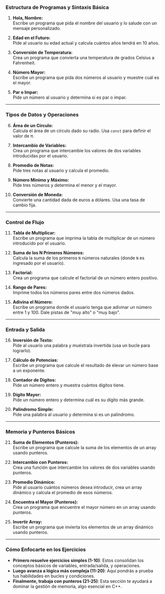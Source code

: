 ### **Estructura de Programas y Sintaxis Básica**
1. **Hola, Nombre:**  
   Escribe un programa que pida el nombre del usuario y lo salude con un mensaje personalizado.

2. **Edad en el Futuro:**  
   Pide al usuario su edad actual y calcula cuántos años tendrá en 10 años.

3. **Conversión de Temperatura:**  
   Crea un programa que convierta una temperatura de grados Celsius a Fahrenheit.

4. **Número Mayor:**  
   Escribe un programa que pida dos números al usuario y muestre cuál es el mayor.

5. **Par o Impar:**  
   Pide un número al usuario y determina si es par o impar.

---

### **Tipos de Datos y Operaciones**
6. **Área de un Círculo:**  
   Calcula el área de un círculo dado su radio. Usa `const` para definir el valor de π.

7. **Intercambio de Variables:**  
   Crea un programa que intercambie los valores de dos variables introducidas por el usuario.

8. **Promedio de Notas:**  
   Pide tres notas al usuario y calcula el promedio.

9. **Número Mínimo y Máximo:**  
   Pide tres números y determina el menor y el mayor.

10. **Conversión de Moneda:**  
    Convierte una cantidad dada de euros a dólares. Usa una tasa de cambio fija.

---

### **Control de Flujo**
11. **Tabla de Multiplicar:**  
    Escribe un programa que imprima la tabla de multiplicar de un número introducido por el usuario.

12. **Suma de los N Primeros Números:**  
    Calcula la suma de los primeros `N` números naturales (donde `N` es ingresado por el usuario).

13. **Factorial:**  
    Crea un programa que calcule el factorial de un número entero positivo.

14. **Rango de Pares:**  
    Imprime todos los números pares entre dos números dados.

15. **Adivina el Número:**  
    Escribe un programa donde el usuario tenga que adivinar un número entre 1 y 100. Dale pistas de "muy alto" o "muy bajo".

---

### **Entrada y Salida**
16. **Inversión de Texto:**  
    Pide al usuario una palabra y muéstrala invertida (usa un bucle para lograrlo).

17. **Cálculo de Potencias:**  
    Escribe un programa que calcule el resultado de elevar un número base a un exponente.

18. **Contador de Dígitos:**  
    Pide un número entero y muestra cuántos dígitos tiene.

19. **Dígito Mayor:**  
    Pide un número entero y determina cuál es su dígito más grande.

20. **Palíndromo Simple:**  
    Pide una palabra al usuario y determina si es un palíndromo.

---

### **Memoria y Punteros Básicos**
21. **Suma de Elementos (Punteros):**  
    Escribe un programa que calcule la suma de los elementos de un array usando punteros.

22. **Intercambio con Punteros:**  
    Crea una función que intercambie los valores de dos variables usando punteros.

23. **Promedio Dinámico:**  
    Pide al usuario cuántos números desea introducir, crea un array dinámico y calcula el promedio de esos números.

24. **Encuentra el Mayor (Punteros):**  
    Crea un programa que encuentre el mayor número en un array usando punteros.

25. **Invertir Array:**  
    Escribe un programa que invierta los elementos de un array dinámico usando punteros.

---

### **Cómo Enfocarte en los Ejercicios**
- **Primero resuelve ejercicios simples (1-10)**: Estos consolidan los conceptos básicos de variables, entrada/salida, y operaciones.
- **Luego avanza a lógica más compleja (11-20)**: Aquí pondrás a prueba tus habilidades en bucles y condiciones.
- **Finalmente, trabaja con punteros (21-25)**: Esta sección te ayudará a dominar la gestión de memoria, algo esencial en C++.